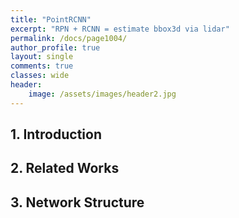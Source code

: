 ```yaml
---
title: "PointRCNN"
excerpt: "RPN + RCNN = estimate bbox3d via lidar"
permalink: /docs/page1004/
author_profile: true
layout: single
comments: true
classes: wide
header:
    image: /assets/images/header2.jpg
---
```

## 1. Introduction

## 2. Related Works

## 3. Network Structure